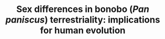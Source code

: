 ---
citation: "White FJ, **Brand CM**, Hickmott AJ, Minton IR. 2020. Sex differences in bonobo (*Pan paniscus*) terrestriality: implications for human evolution. *Journal of Anthropological Sciences*. 98: 5-14."
title: "Sex differences in bonobo (*Pan paniscus*) terrestriality: implications for human evolution"
authors: "White FJ, **Brand CM**, Hickmott AJ, Minton IR"
journal: "Journal of Anthropological Sciences"
pub_date: "2020"
pmid: "33341755"
image: "/images/publications/2020-12-31_white.jpg"
pdf: "/files/publication_pdfs/2020-12-31_white.pdf"
---